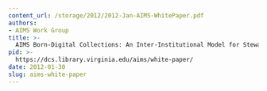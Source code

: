 ```yaml
---
content_url: /storage/2012/2012-Jan-AIMS-WhitePaper.pdf
authors:
- AIMS Work Group
title: >-
  AIMS Born-Digital Collections: An Inter-Institutional Model for Stewardship.
pid: >-
  https://dcs.library.virginia.edu/aims/white-paper/
date: 2012-01-30
slug: aims-white-paper
---
```

